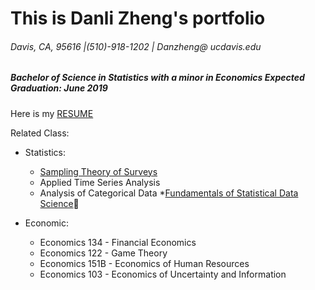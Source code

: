 # This is Danli Zheng's portfolio
###### Davis, CA, 95616 |(510)-918-1202 | Danzheng@ ucdavis.edu
##### Bachelor of Science in Statistics with a minor in Economics Expected Graduation: June 2019

Here is my [RESUME](https://github.com/dani721/portfolio/blob/master/Copy%20of%20Danli%20Zheng%20resume.pdf)


Related Class: 
- Statistics: 
  * [Sampling Theory of Surveys](https://github.com/dani721/STA-144)
  * Applied Time Series Analysis
  * Analysis of Categorical Data
  *[Fundamentals of Statistical Data Science](https://github.com/dani721/STA141A):open_file_folder: 
  
- Economic: 
  * Economics 134 - Financial Economics
  * Economics 122 - Game Theory
  * Economics 151B - Economics of Human Resources
  * Economics 103 - Economics of Uncertainty and Information

  



